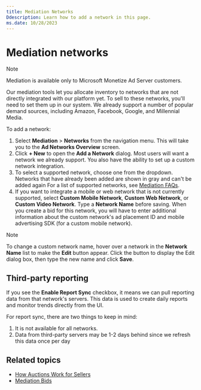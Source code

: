 ```yaml
---
title: Mediation Networks
Ddescription: Learn how to add a network in this page.
ms.date: 10/28/2023
---
```



# Mediation networks

> [!NOTE]
> Mediation is available only to Microsoft Monetize Ad Server customers.

Our mediation tools let you allocate inventory to networks that are not
directly integrated with our platform yet. To sell to these networks,
you'll need to set them up in our system. We already support a number of
popular demand sources, including Amazon, Facebook, Google, and
Millennial Media.

To add a network:

1. Select
    **Mediation** \> **Networks** from the
    navigation menu. This will take you to the
    **Ad Networks Overview** screen.
1. Click **+ New** to open the
    **Add a Network** dialog. Most
    users will want a network we already support. You also have the
    ability to set up a custom network integration.
1. To select a supported network, choose one from the dropdown.
    Networks that have already been added are shown in gray and can't be
    added again For a list of supported networks, see [Mediation FAQs](mediation-faqs.md).
1. If you want to integrate a mobile or web network that is not
    currently supported, select **Custom Mobile
    Network**, **Custom Web Network**,
    or **Custom Video Network**.
    Type a **Network Name** before saving. When you create a bid for
    this network, you will have to enter additional information about
    the custom network's ad placement ID and mobile advertising SDK (for
    a custom mobile network).

> [!NOTE]
> To change a custom network name, hover over a network in the **Network Name** list to make the **Edit** button appear. Click the button to display the Edit dialog box, then type the new name and click **Save**.

## Third-party reporting

If you see the **Enable Report Sync**
checkbox, it means we can pull reporting data from that network's
servers. This data is used to create daily reports and monitor trends
directly from the UI.

For report sync, there are two things to keep in mind:

1. It is not available for all networks.
1. Data from third-party servers may be 1-2 days behind since we
    refresh this data once per day

## Related topics

- [How Auctions Work for Sellers](mediation-how-auctions-work-for-sellers.md)
- [Mediation Bids](mediation-bids.md)